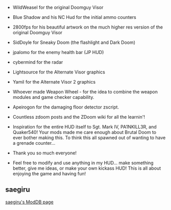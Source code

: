 - WildWeasel for the original Doomguy Visor
- Blue Shadow and his NC Hud for the initial ammo counters
- 2800fps for his beautiful artwork on the much higher res version of the original Doomguy Visor
- SidDoyle for Sneaky Doom (the flashlight and Dark Doom)
- jpalomo for the enemy health bar (JP HUD)
- cybermind for the radar
- Lightsource for the Alternate Visor graphics
- Yamil for the Alternate Visor 2 graphics
- Whoever made Weapon Wheel - for the idea to combine the weapon modules and game checker capability.
 - Apeirogon for the damaging floor detector zscript.

- Countless zdoom posts and the ZDoom wiki for all the learnin'!

- Inspiration for the entire HUD itself to Sgt. Mark IV, PA1NKILL3R, and Quaker540! Your mods made me care enough about Brutal Doom to ever bother making this. To think this
all spawned out of wanting to have a grenade counter...

- Thank you so much everyone!

- Feel free to modify and use anything in my HUD... make something better, give me ideas, or make your own kickass HUD! This is all about enjoying the game and having fun!

## saegiru

[saegiru's ModDB page](http://www.moddb.com/members/saegiru)

